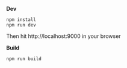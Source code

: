 **Dev**
```
npm install
npm run dev
```
Then hit http://localhost:9000 in your browser

**Build**
```
npm run build
```

